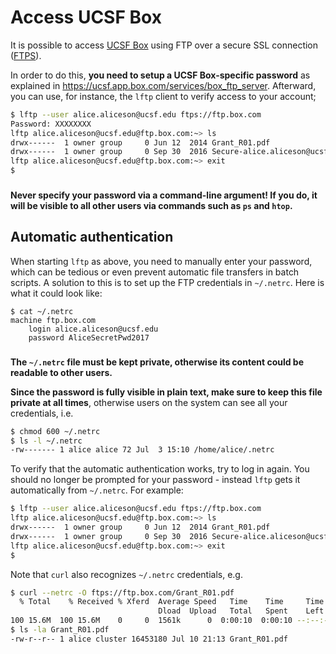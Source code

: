 # Access UCSF Box

It is possible to access [UCSF Box](https://ucsf.app.box.com/) using FTP over a secure SSL connection ([FTPS](https://en.wikipedia.org/wiki/FTPS)).

In order to do this, **you need to setup a UCSF Box-specific password** as 
explained in <https://ucsf.app.box.com/services/box_ftp_server>.  Afterward, you can use, for instance, the `lftp` client to verify access to your account;
```sh
$ lftp --user alice.aliceson@ucsf.edu ftps://ftp.box.com
Password: XXXXXXXX
lftp alice.aliceson@ucsf.edu@ftp.box.com:~> ls
drwx------  1 owner group     0 Jun 12  2014 Grant_R01.pdf
drwx------  1 owner group     0 Sep 30  2016 Secure-alice.aliceson@ucsf.edu
lftp alice.aliceson@ucsf.edu@ftp.box.com:~> exit
$ 
```

<div class="alert alert-danger" role="alert" style="margin-top: 3ex">
<strong>Never specify your password via a command-line argument!  If you do, it will be visible to all other users via commands such as <code>ps</code> and <code>htop</code>.</strong>
</div>


## Automatic authentication

When starting `lftp` as above, you need to manually enter your password, which can be tedious or even prevent automatic file transfers in batch scripts.  A solution to this is to set up the FTP credentials in `~/.netrc`.  Here is what it could look like:
```
$ cat ~/.netrc
machine ftp.box.com
	login alice.aliceson@ucsf.edu
	password AliceSecretPwd2017
```

<div class="alert alert-warning" role="alert" style="margin-top: 3ex">
<strong>The <code>~/.netrc</code> file must be kept private, otherwise its content could be readable to other users.</strong>
</div>

**Since the password is fully visible in plain text, make sure to keep this file private at all times**, otherwise users on the system can see all your credentials, i.e.
```sh
$ chmod 600 ~/.netrc
$ ls -l ~/.netrc 
-rw------- 1 alice alice 72 Jul  3 15:10 /home/alice/.netrc
```

To verify that the automatic authentication works, try to log in again. You should no longer be prompted for your password - instead `lftp` gets it automatically from `~/.netrc`.  For example:
```sh
$ lftp --user alice.aliceson@ucsf.edu ftps://ftp.box.com
lftp alice.aliceson@ucsf.edu@ftp.box.com:~> ls
drwx------  1 owner group     0 Jun 12  2014 Grant_R01.pdf
drwx------  1 owner group     0 Sep 30  2016 Secure-alice.aliceson@ucsf.edu
lftp alice.aliceson@ucsf.edu@ftp.box.com:~> exit
$ 
```

Note that `curl` also recognizes `~/.netrc` credentials, e.g.
```sh
$ curl --netrc -O ftps://ftp.box.com/Grant_R01.pdf
  % Total    % Received % Xferd  Average Speed   Time    Time     Time  Current
                                 Dload  Upload   Total   Spent    Left  Speed
100 15.6M  100 15.6M    0     0  1561k      0  0:00:10  0:00:10 --:--:-- 3918k
$ ls -la Grant_R01.pdf
-rw-r--r-- 1 alice cluster 16453180 Jul 10 21:13 Grant_R01.pdf
```

